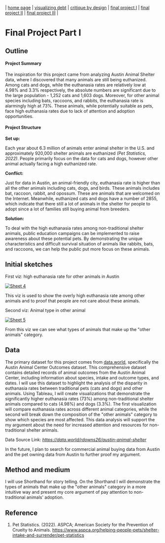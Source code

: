 | [home page](https://ttony0.github.io/portfolio/) | [visualizing debt](visualizing-government-debt) | [critique by design](critique-by-design) | [final project I](final-project-1) | [final project II](final-project-2) | [final project III](final-project-3) |

# Final Project Part I

## Outline

#### Project Summary

The inspiration for this project came from analyzing Austin Animal Shelter data, where I discovered that many animals are still being euthanized. Among cats and dogs, while the euthanasia rates are relatively low at 4.98% and 3.3% respectively, the absolute numbers are significant due to the large population - 1,252 cats and 1,603 dogs. Moreover, for other animal species including bats, raccoons, and rabbits, the euthanasia rate is alarmingly high at 73%. These animals, while potentially suitable as pets, face high euthanasia rates due to lack of attention and adoption opportunities.

#### Project Structure

**Set up:**

Each year about 6.3 million of animals enter animal shelter in the U.S. and approximately 920,000 shelter animals are euthanized *(Pet Statistics, 2022)*. People primarily focus on the data for cats and dogs, however other animal actually facing a high euthanized rate.

**Conflict:**

Just for data in Austin, an animal-friendly city, euthanasia rate is higher than all the other animals including cats, dogs, and birds. These animals includes bat, raccoon, rabbit, and opossum. These are animals that are welcomed on the Internet. Meanwhile, euthanized cats and dogs have a number of 2855, which indicate that there still a lot of animals in the shelter for people to adopt since a lot of families still buying animal from breeders.

**Solution:**

To deal with the high euthanasia rates among non-traditional shelter animals, public education campaigns can be implemented to raise awareness about these potential pets. By demonstrating the unique characteristics and difficult survival situation of animals like rabbits, bats, and raccoons, we can help the public put more focus on these animals. 

## Initial sketches

First viz: high euthanasia rate for other animals in Austin

<div class='tableauPlaceholder' id='viz1732158228009' style='position: relative'>
  <noscript>
    <a href='#'>
      <img alt='Sheet 4' src='https://public.tableau.com/static/images/Fi/FinalPartI-EuthanasiaRate/Sheet4/1_rss.png' style='border: none' />
    </a>
  </noscript>
  <object class='tableauViz' style='display:none;'>
    <param name='host_url' value='https%3A%2F%2Fpublic.tableau.com%2F' />
    <param name='embed_code_version' value='3' />
    <param name='site_root' value='' />
    <param name='name' value='FinalPartI-EuthanasiaRate/Sheet4' />
    <param name='tabs' value='no' />
    <param name='toolbar' value='yes' />
    <param name='static_image' value='https://public.tableau.com/static/images/Fi/FinalPartI-EuthanasiaRate/Sheet4/1.png' />
    <param name='animate_transition' value='yes' />
    <param name='display_static_image' value='yes' />
    <param name='display_spinner' value='yes' />
    <param name='display_overlay' value='yes' />
    <param name='display_count' value='yes' />
    <param name='language' value='en-US' />
    <param name='filter' value='publish=yes' />
  </object>
</div>
<script type='text/javascript'>
  var divElement = document.getElementById('viz1732158228009');
  var vizElement = divElement.getElementsByTagName('object')[0];
  vizElement.style.width = '100%';
  vizElement.style.height = (divElement.offsetWidth * 0.75) + 'px';
  var scriptElement = document.createElement('script');
  scriptElement.src = 'https://public.tableau.com/javascripts/api/viz_v1.js';
  vizElement.parentNode.insertBefore(scriptElement, vizElement);
</script>

This viz is used to show the overly high euthanasia rate among other animals and to proof that people are not care about these animals.

Second viz: Animal type in other animal

<div class='tableauPlaceholder' id='viz1732158512332' style='position: relative'>
  <noscript>
    <a href='#'>
      <img alt='Sheet 5' src='https://public.tableau.com/static/images/Fi/FinalPartI-OtherAnimalType/Sheet5/1_rss.png' style='border: none' />
    </a>
  </noscript>
  <object class='tableauViz' style='display:none;'>
    <param name='host_url' value='https%3A%2F%2Fpublic.tableau.com%2F' />
    <param name='embed_code_version' value='3' />
    <param name='site_root' value='' />
    <param name='name' value='FinalPartI-OtherAnimalType/Sheet5' />
    <param name='tabs' value='no' />
    <param name='toolbar' value='yes' />
    <param name='static_image' value='https://public.tableau.com/static/images/Fi/FinalPartI-OtherAnimalType/Sheet5/1.png' />
    <param name='animate_transition' value='yes' />
    <param name='display_static_image' value='yes' />
    <param name='display_spinner' value='yes' />
    <param name='display_overlay' value='yes' />
    <param name='display_count' value='yes' />
    <param name='language' value='en-US' />
    <param name='filter' value='publish=yes' />
  </object>
</div>
<script type='text/javascript'>
  var divElement = document.getElementById('viz1732158512332');
  var vizElement = divElement.getElementsByTagName('object')[0];
  vizElement.style.width = '100%';
  vizElement.style.height = (divElement.offsetWidth * 0.75) + 'px';
  var scriptElement = document.createElement('script');
  scriptElement.src = 'https://public.tableau.com/javascripts/api/viz_v1.js';
  vizElement.parentNode.insertBefore(scriptElement, vizElement);
</script>

From this viz we can see what types of animals that make up the "other animals" category.

## Data

The primary dataset for this project comes from [data.world](https://data.world/), specifically the Austin Animal Center Outcomes dataset. This comprehensive dataset contains detailed records of animal outcomes from the Austin Animal Center, including information about species, intake and outcome types, and dates. I will use this dataset to highlight the analysis of the disparity in euthanasia rates between traditional pets (cats and dogs) and other animals. Using Tableau, I will create visualizations that demonstrate the significantly higher euthanasia rates (73%) among non-traditional shelter animals compared to cats (4.98%) and dogs (3.3%). The first visualization will compare euthanasia rates across different animal categories, while the second will break down the composition of the "other animals" category to show which species are most affected. This data analysis will support the my argument about the need for increased attention and resources for non-traditional shelter animals.

Data Source Link: *https://data.world/rdowns26/austin-animal-shelter*

In the future, I plan to search for commercial animal buying data from Austin and the pet owning data from Austin to further proof my argument.

## Method and medium

I will use Shorthand for story telling. On the Shorthand I will demonstrate the types of animals that make up the "other animals" category in a more intuitive way and present my core argument of pay attention to non-traditional animals' adoption.

## Reference

1. Pet Statistics. (2022). ASPCA; American Society for the Prevention of Cruelty to Animals. https://www.aspca.org/helping-people-pets/shelter-intake-and-surrender/pet-statistics